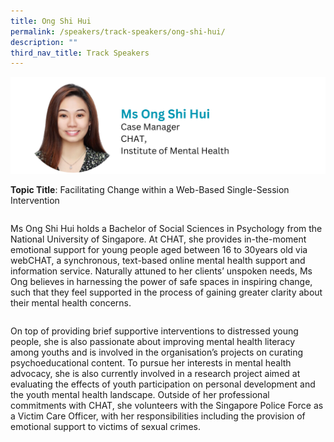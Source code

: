 ```yaml
---
title: Ong Shi Hui
permalink: /speakers/track-speakers/ong-shi-hui/
description: ""
third_nav_title: Track Speakers
---
```

<div style="display: flex; flex-wrap: wrap;">
  <div style="flex-basis: 100%; max-width: 100%;">
    <img alt="track speakers 1" src="/images/SpeakersPhoto/ongshihui.png">
  </div>
	
**Topic Title**: Facilitating Change within a Web-Based Single-Session Intervention
	
Ms Ong Shi Hui holds a Bachelor of Social Sciences in Psychology from the National University of Singapore. At CHAT, she  provides in-the-moment emotional support for young people aged between 16 to 30years old via webCHAT, a synchronous, text-based online mental health support and information service. Naturally attuned to her clients’ unspoken needs, Ms Ong  believes in harnessing the power of safe spaces in inspiring change, such that they feel supported in the process of gaining greater clarity about their mental health concerns.
	
On top of providing brief supportive interventions to distressed young people, she is also passionate about improving mental health literacy among youths and is involved in the organisation’s projects on curating psychoeducational content. To pursue her interests in mental health advocacy, she is also currently involved in a research project aimed at evaluating the effects of youth participation on personal development and the youth mental health landscape. Outside of her professional commitments with CHAT, she volunteers with the Singapore Police Force as a Victim Care Officer, with her responsibilities including the provision of emotional support to victims of sexual crimes.
</div>